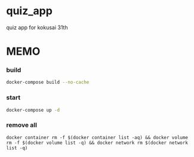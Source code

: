 # quiz_app
quiz app for kokusai 31th


# MEMO

### build
```sh
docker-compose build --no-cache
```

### start
```sh
docker-compose up -d
```


### remove all
```
docker container rm -f $(docker container list -aq) && docker volume rm -f $(docker volume list -q) && docker network rm $(docker network list -q)
```